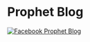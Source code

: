 # Prophet Blog

<a target="_blank" href="https://importchris.medium.com/forecasting-using-facebooks-prophet-library-ce628e76586b"><img src="https://miro.medium.com/max/375/1*jUuGHJBls00dySdHD5ATCw.png" alt="Facebook Prophet Blog"> 
